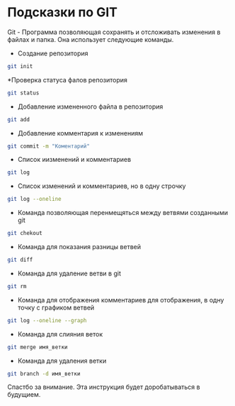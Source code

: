 # Подсказки по GIT

Git - Программа позволяющая сохранять и отсложивать изменения в файлах и папка. Она использует следующие команды.

* Создание репозитория

```sh
git init
```

*Проверка статуса фалов репозитория

```sh
git status
```

* Добавление измененного файла в репозитория

```sh
git add
```

* Добавление комментария к изменениям

```sh
git commit -m "Коментарий"
```

* Список иизменений и комментариев

```sh
git log
```

* Список изменений и комментариев, но в одну строчку

```sh
git log --oneline
```

* Команда позволяющая перенмещяться между ветвями созданными git

```sh
git chekout
```

* Команда для показания разницы ветвей

```sh
git diff
```

* Команда для удаление ветви в git

```sh
git rm
```

* Команда для отображения комментариев для отображения, в одну точку с графиком ветвей

```sh
git log --oneline --graph
```

* Команда для слияния веток

```sh
git merge имя_ветки
```

* Команда для удаления ветки

```sh
git branch -d имя_ветки
```

Спастбо за внимание. Эта инструкция будет доробатываться в будущием.
